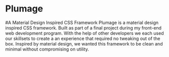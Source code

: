# Plumage
#A Material Design Inspired CSS Framework
Plumage is a material design inspired CSS framework. Built as part of a final project during my front-end web development program. With the help of other developers we each used our skillsets to create a an experience that required no tweaking out of the box. Inspired by material design, we wanted this framework to be clean and minimal without compromising on utility.
